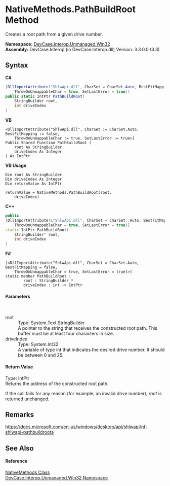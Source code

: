# NativeMethods.PathBuildRoot Method 
 

Creates a root path from a given drive number.

**Namespace:**&nbsp;<a href="N_DevCase_Interop_Unmanaged_Win32">DevCase.Interop.Unmanaged.Win32</a><br />**Assembly:**&nbsp;DevCase.Interop (in DevCase.Interop.dll) Version: 3.3.0.0 (3.3)

## Syntax

**C#**<br />
``` C#
[DllImportAttribute("ShlwApi.dll", CharSet = CharSet.Auto, BestFitMapping = false, 
	ThrowOnUnmappableChar = true, SetLastError = true)]
public static IntPtr PathBuildRoot(
	StringBuilder root,
	int driveIndex
)
```

**VB**<br />
``` VB
<DllImportAttribute("ShlwApi.dll", CharSet := CharSet.Auto, BestFitMapping := false, 
	ThrowOnUnmappableChar := true, SetLastError := true>]
Public Shared Function PathBuildRoot ( 
	root As StringBuilder,
	driveIndex As Integer
) As IntPtr
```

**VB Usage**<br />
``` VB Usage
Dim root As StringBuilder
Dim driveIndex As Integer
Dim returnValue As IntPtr

returnValue = NativeMethods.PathBuildRoot(root, 
	driveIndex)
```

**C++**<br />
``` C++
public:
[DllImportAttribute(L"ShlwApi.dll", CharSet = CharSet::Auto, BestFitMapping = false, 
	ThrowOnUnmappableChar = true, SetLastError = true)]
static IntPtr PathBuildRoot(
	StringBuilder^ root, 
	int driveIndex
)
```

**F#**<br />
``` F#
[<DllImportAttribute("ShlwApi.dll", CharSet = CharSet.Auto, BestFitMapping = false, 
	ThrowOnUnmappableChar = true, SetLastError = true)>]
static member PathBuildRoot : 
        root : StringBuilder * 
        driveIndex : int -> IntPtr 

```


#### Parameters
&nbsp;<dl><dt>root</dt><dd>Type: System.Text.StringBuilder<br />A pointer to the string that receives the constructed root path. This buffer must be at least four characters in size.</dd><dt>driveIndex</dt><dd>Type: System.Int32<br />A variable of type int that indicates the desired drive number. It should be between 0 and 25.</dd></dl>

#### Return Value
Type: IntPtr<br />Returns the address of the constructed root path. 

 If the call fails for any reason (for example, an invalid drive number), *root* is returned unchanged.

## Remarks
<a href="https://docs.microsoft.com/en-us/windows/desktop/api/shlwapi/nf-shlwapi-pathbuildroota" target="_blank">https://docs.microsoft.com/en-us/windows/desktop/api/shlwapi/nf-shlwapi-pathbuildroota</a>

## See Also


#### Reference
<a href="T_DevCase_Interop_Unmanaged_Win32_NativeMethods">NativeMethods Class</a><br /><a href="N_DevCase_Interop_Unmanaged_Win32">DevCase.Interop.Unmanaged.Win32 Namespace</a><br />